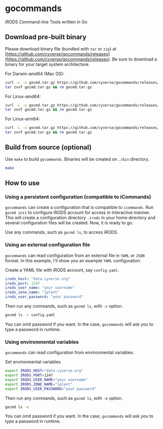 # gocommands
iRODS Command-line Tools written in Go


## Download pre-built binary
Please download binary file (bundled with `tar` or `zip`) at [https://github.com/cyverse/gocommands/releases](https://github.com/cyverse/gocommands/releases).
Be sure to download a binary for your target system architecture.

For Darwin-amd64 (Mac OS):
```bash
curl -L -o gocmd.tar.gz https://github.com/cyverse/gocommands/releases/download/v0.3.0/gocmd-v0.3.0-darwin-amd64.tar.gz && \
tar zxvf gocmd.tar.gz && rm gocmd.tar.gz
```

For Linux-amd64:
```bash
curl -L -o gocmd.tar.gz https://github.com/cyverse/gocommands/releases/download/v0.3.0/gocmd-v0.3.0-linux-amd64.tar.gz && \
tar zxvf gocmd.tar.gz && rm gocmd.tar.gz
```

For Linux-arm64:
```bash
curl -L -o gocmd.tar.gz https://github.com/cyverse/gocommands/releases/download/v0.3.0/gocmd-v0.3.0-linux-arm64.tar.gz && \
tar zxvf gocmd.tar.gz && rm gocmd.tar.gz
```


## Build from source (optional)
Use `make` to build `gocommands`. Binaries will be created on `./bin` directory.

```bash
make
```

## How to use

### Using a persistent configuration (compatible to iCommands)
`gocommands` can create a configuration that is compatible to `icommands`.
Run `gocmd init` to configure iRODS account for access in interactive manner.
This will create a configuration directory `.irods` in your home directory and several configuration files will be created.
Now, it is ready to go.

Use any commands, such as `gocmd ls`, to access iRODS.

### Using an external configuration file 
`gocommands` can read configuration from an external file in `YAML` or `JSON` format.
In this example, I'll show you an example `YAML` configuration.

Create a YAML file with iRODS account, say `config.yaml`.
```yaml
irods_host: "data.cyverse.org"
irods_port: 1247
irods_user_name: "your username"
irods_zone_name: "iplant"
irods_user_password: "your password"
```

Then run any commands, such as `gocmd ls`, with `-c` option.
```bash
gocmd ls -c config.yaml
```

You can omit password if you want. In the case, `gocommands` will ask you to type a password in runtime.

### Using environmental variables 
`gocommands` can read configuration from environmental variables.

Set environmental variables
```bash
export IRODS_HOST="data.cyverse.org"
export IRODS_PORT=1247
export IRODS_USER_NAME="your username"
export IRODS_ZONE_NAME="iplant"
export IRODS_USER_PASSWORD="your password"
```

Then run any commands, such as `gocmd ls`, with `-e` option.
```bash
gocmd ls -e
```

You can omit password if you want. In the case, `gocommands` will ask you to type a password in runtime.
